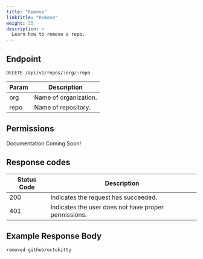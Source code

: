 ```yaml
---
title: "Remove"
linkTitle: "Remove"
weight: 35
description: >
  Learn how to remove a repo.
---
```


## Endpoint

```
DELETE /api/v1/repos/:org/:repo
```

| Param | Description |
|---|---|
| org | Name of organization. |
| repo | Name of repository. |
## Permissions

Documentation Coming Soon!

## Response codes

| Status Code | Description |
|---|---|
| 200 | Indicates the request has succeeded. |
| 401 | Indicates the user does not have proper permissions. |

## Example Response Body

```
removed github/octokitty
```
